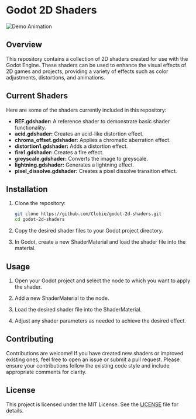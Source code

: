 # Godot 2D Shaders

![Demo Animation](../assets/Godot_v4.2.2-stable_win64_a2frezdB8q.gif?raw=true)

## Overview

This repository contains a collection of 2D shaders created for use with the Godot Engine. These shaders can be used to enhance the visual effects of 2D games and projects, providing a variety of effects such as color adjustments, distortions, and animations.

## Current Shaders

Here are some of the shaders currently included in this repository:

- **REF.gdshader:** A reference shader to demonstrate basic shader functionality.
- **acid.gdshader:** Creates an acid-like distortion effect.
- **chroma_offset.gdshader:** Applies a chromatic aberration effect.
- **distortion1.gdshader:** Adds a distortion effect.
- **fire1.gdshader:** Creates a fire effect.
- **greyscale.gdshader:** Converts the image to greyscale.
- **lightning.gdshader:** Generates a lightning effect.
- **pixel_dissolve.gdshader:** Creates a pixel dissolve transition effect.

## Installation

1. Clone the repository:

    ```bash
    git clone https://github.com/Clobie/godot-2d-shaders.git
    cd godot-2d-shaders
    ```

2. Copy the desired shader files to your Godot project directory.

3. In Godot, create a new ShaderMaterial and load the shader file into the material.

## Usage

1. Open your Godot project and select the node to which you want to apply the shader.

2. Add a new ShaderMaterial to the node.

3. Load the desired shader file into the ShaderMaterial.

4. Adjust any shader parameters as needed to achieve the desired effect.

## Contributing

Contributions are welcome! If you have created new shaders or improved existing ones, feel free to open an issue or submit a pull request. Please ensure your contributions follow the existing code style and include appropriate comments for clarity.

## License

This project is licensed under the MIT License. See the [LICENSE](LICENSE) file for details.

